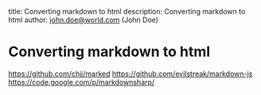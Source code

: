 title: Converting markdown to html
description: Converting markdown to html
author: john.doe@world.com (John Doe)

# Converting markdown to html

https://github.com/chjj/marked
https://github.com/evilstreak/markdown-js
https://code.google.com/p/markdownsharp/